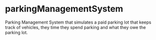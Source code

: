 # parkingManagementSystem
Parking Management System that simulates a paid parking lot that keeps track of vehicles, they time they spend parking and what they owe the parking lot. 
